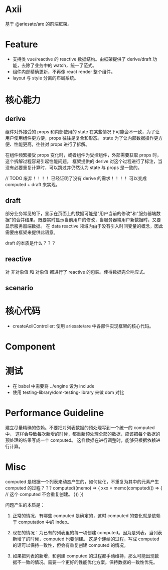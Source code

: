 # Axii 

基于 @ariesate/are 的前端框架。

# Feature

 - 支持类 vue/reactive 的 reactive 数据结构。由框架提供了 derive/draft 功能，去除了业务中的 watch，统一了范式。
 - 组件内部精确更新，不再像 react render 整个组件。
 - layout 与 style 分离的布局系统。
 
# 核心能力

## derive

组件对外接受的 props 和内部使用的 state 在某些情况下可能会不一致，为了让用户使用组件更方便，props 往往是复合和形态。
state 为了让内部数据操作更方便、性能更高，往往对 props 进行了拆解。

在组件频繁接受 props 变化时，或者组件为受控组件，外部需要获取 props 时，这个拆解过程容易引起性能问题。
框架提供的 derive 对这个过程进行了标注，当没有必要重复计算时，可以跳过并仍然认为 state 与 props 是一致的。

// TODO 废弃！！！！
已经证明了没有 derive 的需求！！！！
可以变成 computed + draft 来实现。

## draft

部分业务常见的下，显示在页面上的数据可能是"用户当前的修改"和"服务器端数据"的合并结果，既要实时显示当前用户的修改，当服务器端用户新数据时，又要显示服务器端数据。
在 data reactive 领域内由于没有引入时间变量的概念，因此需要由框架来提供此语意。

draft 的本质是什么？？？

## reactive

对 非对象值 和 对象值 都进行了 reactive 的包装。使得数据完全响应式。

## scenario



# 核心代码

 - createAxiiController: 使用 ariesate/are 中各部件实现框架的核心代码。 

# Component

# 测试

 - 在 babel 中需要将 ../engine 设为 include
 - 使用 testing-library/dom-testing-library 来做 dom 对比
 
# Performance Guideline

建立尽量精确的依赖。不要把对列表数据的预处理写到一个统一的 computed 中，
这样会导致每次新增的时候，都重新预处理全部的数据，应该把每个数据的预处理的结果写成一个 computed。
这样数据在进行调整时，能够只根据依赖进行计算。

# Misc

computed 是根据一个列表来动态产生的，如何优化，不重复为其中的元素产生 computed 的过程？？?
computed((memo) => {
    xxx = memo(computed(() => {
        // 这个 computed 不会重复创建。
    }))
})

问题产生的本质是：
1. 正常的情况，有哪些 computed 是确定的，这时 computed 的变化就是依赖于 computation 中的 indep。
2. 现在的情况：为已有的列表里的每一项创建 computed。因为是列表，当列表新增了的时候，computed 也要创建。
这是个连续的过程，写成 computed 的话可以保持一致性，但会有重复创建 computed 的情况。

3. 如果把列表的新增，和创建 computed 的过程都手动维持，那么可能出现数据不一致的情况。需要一个更好的性能优化方案。保持数据的一致性优先。


